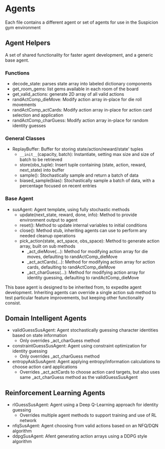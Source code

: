 # Agents
Each file contains a different agent or set of agents for use in the Suspicion gym environment

## Agent Helpers
A set of shared functionality for faster agent development, and a generic base agent.

### Functions
- decode_state: parses state array into labeled dictionary components
- get_room_gems: list gems available in each room of the board
- get_valid_actions: generate 2D array of all valid actions
- randActComp_dieMove: Modify action array in-place for die roll movements
- randActComp_actCards: Modify action array in-place for action card selection and application
- randActComp_charGuess: Modify action array in-place for random identity guesses

### General Classes
- ReplayBuffer: Buffer for storing state/action/reward/state' tuples
    -  `__init__`(capacity, batch): Instantiate, setting max size and size of batch to be retrieved
    - store(obs_tuple): Insert tuple containing (state, action, reward, next_state) into buffer
    - sample(): Stochastically sample and return a batch of data
    - biased_sample(bias): Stochastically sample a batch of data, with a percentage focused on recent entries

### Base Agent
- susAgent: Agent template, using fully stochastic methods
    - update(next_state, reward, done, info): Method to provide environment output to agent
    - reset(): Method to update internal variables to initial conditions
    - close(): Method stub, inheriting agents can use to perform any needed cleanup operations
    - pick_action(state, act_space, obs_space): Method to generate action array, built on sub methods
        - _act_dieMove(...): Method for modifying action array for die moves, defaulting to randActComp_dieMove
        - _act_actCards(...): Method for modifying action array for action cards, defaulting to randActComp_dieMove
        - _act_charGuess(...): Method for modifying action array for identity guessing, defaulting to randActComp_dieMove

This base agent is designed to be inherited from, to expedite agent development. Inheriting agents can override a single action sub method to test particular feature improvements, but keeping other functionality consist.

## Domain Intelligent Agents
- validGuessSusAgent: Agent stochastically guessing character identities based on state information
    - Only overrides _act_charGuess method
- constraintGuessSusAgent: Agent using constraint optimization for identity guessing
    - Only overrides _act_charGuess method
- entropyAskSusAgent: Agent applying entropy/information calculations to choose action card applications
    - Overrides _act_actCards to choose action card targets, but also uses same _act_charGuess method as the validGuessSusAgent

## Reinforcement Learning Agents
- rlGuessSusAgent: Agent using a Deep Q-Learning approach for identity guessing
    - Overrides multiple agent methods to support training and use of RL network
- nfqSusAgent: Agent choosing from valid actions based on an NFQ/DQN algorithm
- ddpgSusAgent: Afent generating action arrays using a DDPG style algorithm
